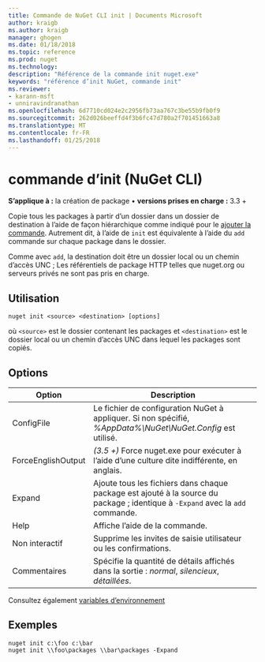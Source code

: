 ```yaml
---
title: Commande de NuGet CLI init | Documents Microsoft
author: kraigb
ms.author: kraigb
manager: ghogen
ms.date: 01/18/2018
ms.topic: reference
ms.prod: nuget
ms.technology: 
description: "Référence de la commande init nuget.exe"
keywords: "référence d’init NuGet, commande init"
ms.reviewer:
- karann-msft
- unniravindranathan
ms.openlocfilehash: 6d7710cd024e2c2956fb73aa767c3be55b9fb0f9
ms.sourcegitcommit: 262d026beeffd4f3b6fc47d780a2f701451663a8
ms.translationtype: MT
ms.contentlocale: fr-FR
ms.lasthandoff: 01/25/2018
---
```

# <a name="init-command-nuget-cli"></a>commande d’init (NuGet CLI)

**S’applique à :** la création de package &bullet; **versions prises en charge :** 3.3 +

Copie tous les packages à partir d’un dossier dans un dossier de destination à l’aide de façon hiérarchique comme indiqué pour le [ajouter la commande](cli-ref-add.md). Autrement dit, à l’aide de `init` est équivalente à l’aide du `add` commande sur chaque package dans le dossier.

Comme avec `add`, la destination doit être un dossier local ou un chemin d’accès UNC ; Les référentiels de package HTTP telles que nuget.org ou serveurs privés ne sont pas pris en charge.

## <a name="usage"></a>Utilisation

```cli
nuget init <source> <destination> [options]
```

où `<source>` est le dossier contenant les packages et `<destination>` est le dossier local ou un chemin d’accès UNC dans lequel les packages sont copiés.

## <a name="options"></a>Options

| Option | Description |
| --- | --- |
| ConfigFile | Le fichier de configuration NuGet à appliquer. Si non spécifié, *%AppData%\NuGet\NuGet.Config* est utilisé. |
| ForceEnglishOutput | *(3.5 +)*  Force nuget.exe pour exécuter à l’aide d’une culture dite indifférente, en anglais. |
| Expand | Ajoute tous les fichiers dans chaque package est ajouté à la source du package ; identique à `-Expand` avec la `add` commande. |
| Help | Affiche l’aide de la commande. |
| Non interactif | Supprime les invites de saisie utilisateur ou les confirmations. |
| Commentaires | Spécifie la quantité de détails affichés dans la sortie : *normal*, *silencieux*, *détaillées*. |

Consultez également [variables d’environnement](cli-ref-environment-variables.md)

## <a name="examples"></a>Exemples

```cli
nuget init c:\foo c:\bar
nuget init \\foo\packages \\bar\packages -Expand
```
